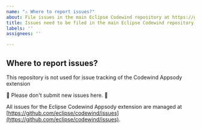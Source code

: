 ```yaml
---
name: "⚠️ Where to report issues?"
about: File issues in the main Eclipse Codewind repository at https://github.com/eclipse/codewind/issues
title: Issues need to be filed in the main Eclipse Codewind repository
labels: ''
assignees: ''

---
```


## Where to report issues?

This repository is not used for issue tracking of the Codewind Appsody extension

🚨 Please don't submit new issues here. 🚨

All issues for the Eclipse Codewind Appsody extension are managed at [https://github.com/eclipse/codewind/issues](https://github.com/eclipse/codewind/issues).
